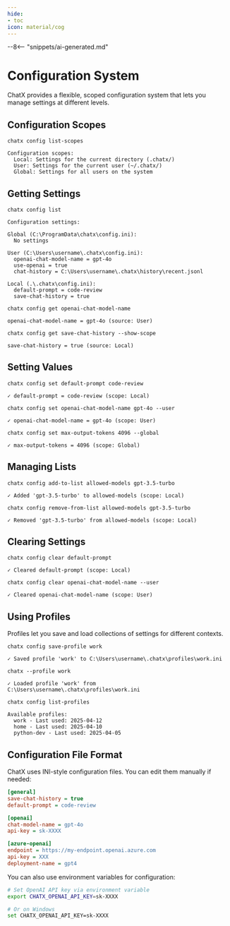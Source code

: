 ```yaml
---
hide:
- toc
icon: material/cog
---
```


--8<-- "snippets/ai-generated.md"

# Configuration System

ChatX provides a flexible, scoped configuration system that lets you manage settings at different levels.

## Configuration Scopes

``` { .bash .cli-command title="Three levels of configuration" }
chatx config list-scopes
```

``` { .plaintext .cli-output }
Configuration scopes:
  Local: Settings for the current directory (.chatx/)
  User: Settings for the current user (~/.chatx/)
  Global: Settings for all users on the system
```

## Getting Settings

``` { .bash .cli-command title="List all settings" }
chatx config list
```

``` { .plaintext .cli-output }
Configuration settings:

Global (C:\ProgramData\chatx\config.ini):
  No settings

User (C:\Users\username\.chatx\config.ini):
  openai-chat-model-name = gpt-4o
  use-openai = true
  chat-history = C:\Users\username\.chatx\history\recent.jsonl

Local (.\.chatx\config.ini):
  default-prompt = code-review
  save-chat-history = true
```

``` { .bash .cli-command title="Get a specific setting" }
chatx config get openai-chat-model-name
```

``` { .plaintext .cli-output }
openai-chat-model-name = gpt-4o (source: User)
```

``` { .bash .cli-command title="Get a setting with its scope" }
chatx config get save-chat-history --show-scope
```

``` { .plaintext .cli-output }
save-chat-history = true (source: Local)
```

## Setting Values

``` { .bash .cli-command title="Set a value (defaults to Local scope)" }
chatx config set default-prompt code-review
```

``` { .plaintext .cli-output }
✓ default-prompt = code-review (scope: Local)
```

``` { .bash .cli-command title="Set a value in User scope" }
chatx config set openai-chat-model-name gpt-4o --user
```

``` { .plaintext .cli-output }
✓ openai-chat-model-name = gpt-4o (scope: User)
```

``` { .bash .cli-command title="Set a value in Global scope (requires admin/sudo)" }
chatx config set max-output-tokens 4096 --global
```

``` { .plaintext .cli-output }
✓ max-output-tokens = 4096 (scope: Global)
```

## Managing Lists

``` { .bash .cli-command title="Add a value to a list" }
chatx config add-to-list allowed-models gpt-3.5-turbo
```

``` { .plaintext .cli-output }
✓ Added 'gpt-3.5-turbo' to allowed-models (scope: Local)
```

``` { .bash .cli-command title="Remove a value from a list" }
chatx config remove-from-list allowed-models gpt-3.5-turbo
```

``` { .plaintext .cli-output }
✓ Removed 'gpt-3.5-turbo' from allowed-models (scope: Local)
```

## Clearing Settings

``` { .bash .cli-command title="Clear a setting" }
chatx config clear default-prompt
```

``` { .plaintext .cli-output }
✓ Cleared default-prompt (scope: Local)
```

``` { .bash .cli-command title="Clear a setting from a specific scope" }
chatx config clear openai-chat-model-name --user
```

``` { .plaintext .cli-output }
✓ Cleared openai-chat-model-name (scope: User)
```

## Using Profiles

Profiles let you save and load collections of settings for different contexts.

``` { .bash .cli-command title="Save current configuration as a profile" }
chatx config save-profile work
```

``` { .plaintext .cli-output }
✓ Saved profile 'work' to C:\Users\username\.chatx\profiles\work.ini
```

``` { .bash .cli-command title="Load a saved profile" }
chatx --profile work
```

``` { .plaintext .cli-output }
✓ Loaded profile 'work' from C:\Users\username\.chatx\profiles\work.ini
```

``` { .bash .cli-command title="List available profiles" }
chatx config list-profiles
```

``` { .plaintext .cli-output }
Available profiles:
  work - Last used: 2025-04-12
  home - Last used: 2025-04-10
  python-dev - Last used: 2025-04-05
```

## Configuration File Format

ChatX uses INI-style configuration files. You can edit them manually if needed:

```ini
[general]
save-chat-history = true
default-prompt = code-review

[openai]
chat-model-name = gpt-4o
api-key = sk-XXXX

[azure-openai]
endpoint = https://my-endpoint.openai.azure.com
api-key = XXX
deployment-name = gpt4
```

You can also use environment variables for configuration:

```bash
# Set OpenAI API key via environment variable
export CHATX_OPENAI_API_KEY=sk-XXXX

# Or on Windows
set CHATX_OPENAI_API_KEY=sk-XXXX
```